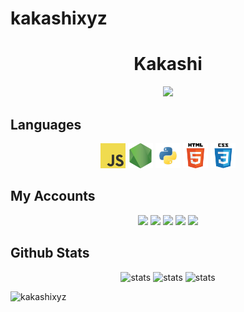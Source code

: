 # kakashixyz <h1 align="center">Kakashi</h1>
<div align="center">
    <a href="https://discord.com/users/637535060811186186" title="Discord Account"><img src="https://lanyard-profile-readme.vercel.app/api/637535060811186186"></a>
</div>

## Languages

<div align="center">
<code><img height="40" src="https://raw.githubusercontent.com/github/explore/80688e429a7d4ef2fca1e82350fe8e3517d3494d/topics/javascript/javascript.png"></code>
<code><img height="40" src="https://raw.githubusercontent.com/github/explore/80688e429a7d4ef2fca1e82350fe8e3517d3494d/topics/nodejs/nodejs.png"></code>
<code><img height="40" src="https://raw.githubusercontent.com/github/explore/80688e429a7d4ef2fca1e82350fe8e3517d3494d/topics/python/python.png"></code>
<code><img height="40" src="https://raw.githubusercontent.com/github/explore/80688e429a7d4ef2fca1e82350fe8e3517d3494d/topics/html/html.png"></code>
<code><img height="40" src="https://raw.githubusercontent.com/github/explore/80688e429a7d4ef2fca1e82350fe8e3517d3494d/topics/css/css.png"></code>
</div>

## My Accounts

<p align="center">
    <a href="https://discord.com/users/637535060811186186" target"blank_">
  <img src="https://img.shields.io/badge/discord profile%20-111111.svg?&style=for-the-badge&logo=discord&logoColor=white"></a>  
  <a href="https://discord.gg/kio" target"blank_">
  <img src="https://img.shields.io/badge/1984/kio%20-111111.svg?&style=for-the-badge&logo=discord&logoColor=white"></a>
  <a href="https://github.com/kakashixyz" target"blank_"><img src="https://img.shields.io/badge/GitHub%20-111111.svg?&style=for-the-badge&logo=github&logoColor=white"></a>
  <a href="https://instagram.com/haktaw1" target"blank_"><img src="https://img.shields.io/badge/instagram%20-111111.svg?&style=for-the-badge&logo=instagram&logoColor=white"></a>
  <a href="mailto:kakashiwdev@gmail.com" target"blank_">
  <img src="https://img.shields.io/badge/kakashiwdev@gmail.com%20-111111.svg?&style=for-the-badge&logo=gmail&logoColor=white"></a>  
  
## Github Stats
<p align="center">
<img src="https://github-readme-stats.vercel.app/api?username=kakashixyz&show_icons=true&theme=dark" width="%100" height="150px" alt="stats" />
<img src="https://github-readme-stats.vercel.app/api/top-langs/?username=kakashixyz&layout=compact&theme=dark" width="%100" height="150px" alt="stats" />

<img src="https://github-profile-trophy.vercel.app/?username=kakashixyz&theme=nord" width="%100" height="150px" alt="stats" />

<p align="left"> <img src="https://komarev.com/ghpvc/?username=kakashixyz&label=Profile%20views&color=0e75b6&style=flat" alt="kakashixyz" /> </p>  
